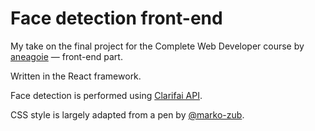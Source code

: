 # Face detection front-end

My take on the final project for the Complete Web Developer course by [aneagoie](https://github.com/aneagoie/) — front-end part.

Written in the React framework.

Face detection is performed using [Clarifai API](https://www.clarifai.com/models/face-detection-image-recognition-model-a403429f2ddf4b49b307e318f00e528b-detection).

CSS style is largely adapted from a pen by [@marko-zub](https://codepen.io/marko-zub/pen/mzPeOV).
